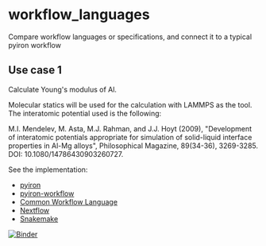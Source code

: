 # workflow_languages

Compare workflow languages or specifications, and connect it to a typical pyiron workflow

## Use case 1

Calculate Young's modulus of Al.

Molecular statics will be used for the calculation with LAMMPS as the tool.
The interatomic potential used is the following:

M.I. Mendelev, M. Asta, M.J. Rahman, and J.J. Hoyt (2009), "Development of interatomic potentials appropriate for simulation of solid-liquid interface properties in Al-Mg alloys", Philosophical Magazine, 89(34-36), 3269-3285. DOI: 10.1080/14786430903260727.

See the implementation:

- [pyiron](pyiron/workflow.ipynb)
- [pyiron-workflow](pyiron-workflow/workflow.ipynb)
- [Common Workflow Language](cwl/execute_cwl.ipynb)
- [Nextflow](nextflow/execute_nextflow.ipynb)
- [Snakemake](snakemake/execute_snakemake.ipynb)

[![Binder](https://notebooks.mpcdf.mpg.de/binder/badge_logo.svg)](https://notebooks.mpcdf.mpg.de/binder/v2/git/https%3A%2F%2Fgitlab.mpcdf.mpg.de%2Fsmenon%2Fworkflow-description.git/HEAD?labpath=README.md)
